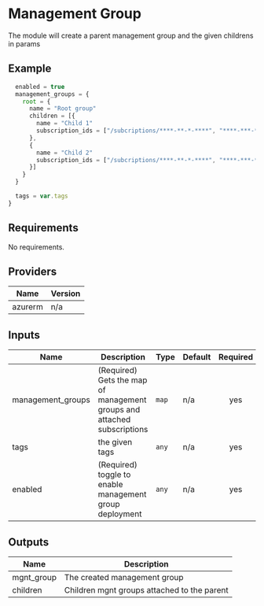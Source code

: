 # Management Group

The module will create a parent management group and the given childrens in params

## Example

```javascript
  enabled = true
  management_groups = {
    root = {
      name = "Root group"
      children = [{
        name = "Child 1"
        subscription_ids = ["/subcriptions/****-**-*-****", "****-***-********"]
      },
      {
        name = "Child 2"
        subscription_ids = ["/subcriptions/****-**-*-****", "****-***-********"]
      }]
    }
  }

  tags = var.tags
}
```

## Requirements

No requirements.

## Providers

| Name | Version |
|------|---------|
| azurerm | n/a |

## Inputs

| Name | Description | Type | Default | Required |
|------|-------------|------|---------|:--------:|
| management\_groups | (Required) Gets the map of management groups and attached subscriptions | `map` | n/a | yes |
| tags | the given tags | `any` | n/a | yes |
| enabled | (Required) toggle to enable management group deployment | `any` | n/a | yes |

## Outputs

| Name | Description |
|------|-------------|
| mgnt\_group | The created management group |
| children | Children mgnt groups attached to the parent |

